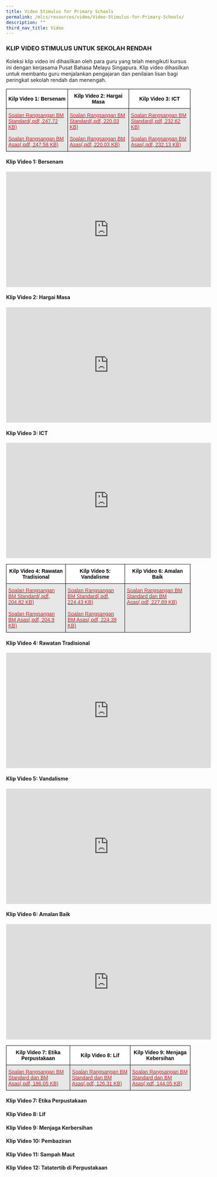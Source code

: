 ```yaml
---
title: Video Stimulus for Primary Schools
permalink: /mlcs/resources/video/Video-Stimulus-for-Primary-Schools/
description: ""
third_nav_title: Video
---
```

### KLIP VIDEO STIMULUS UNTUK SEKOLAH RENDAH

Koleksi klip video ini dihasilkan oleh para guru yang telah mengikuti kursus ini dengan kerjasama Pusat Bahasa Melayu Singapura. Klip video dihasilkan untuk membantu guru menjalankan pengajaran dan penilaian lisan bagi peringkat sekolah rendah dan menengah.

<style type="text/css">
.tg  {border-collapse:collapse;border-spacing:0;}
.tg td{border-color:black;border-style:solid;border-width:1px;font-family:Arial, sans-serif;font-size:14px;
  overflow:hidden;padding:10px 5px;word-break:normal;}
.tg th{border-color:black;border-style:solid;border-width:1px;font-family:Arial, sans-serif;font-size:14px;
  font-weight:normal;overflow:hidden;padding:10px 5px;word-break:normal;}
.tg .tg-dewj{background-color:#E7E7E7;color:#CA2126;text-align:left;text-decoration:underline;vertical-align:top}
.tg .tg-0djp{background-color:#FFF;color:#000000;font-weight:bold;text-align:center;vertical-align:middle}
</style>
<table class="tg">
<thead>
  <tr>
    <th class="tg-0djp"><span style="font-weight:600">Kilp Video 1: Bersenam</span></th>
    <th class="tg-0djp"><span style="font-weight:600">Kilp Video 2: Hargai Masa</span></th>
    <th class="tg-0djp"><span style="font-weight:600">Kilp Video 3: ICT</span></th>
  </tr>
</thead>
<tbody>
  <tr>
    <td class="tg-dewj"><a href="/files/bersenam-1.pdf"><span style="color:#CA2126;background-color:transparent">Soalan Rangsangan BM Standard(.pdf, 247.72 KB)</span></a><br><br><a href="/files/bersenam_2.pdf"><span style="color:#CA2126;background-color:transparent">Soalan Rangsangan BM Asas(.pdf, 247.58 KB)</span></a></td>
    <td class="tg-dewj"><a href="/files/hargai-masa2.pdf"><span style="color:#CA2126;background-color:transparent">Soalan Rangsangan BM Standard(.pdf, 220.03 KB)</span></a><br><br><a href="/files/hargai-masa2.pdf"><span style="color:#CA2126;background-color:transparent">Soalan Rangsangan BM Asas(.pdf, 220.03 KB)</span></a></td>
    <td class="tg-dewj"><a href="/files/ict1.pdf"><span style="color:#CA2126;background-color:transparent">Soalan Rangsangan BM Standard(.pdf, 232.62 KB)</span></a><br><br><a href="/files/ict2.pdf"><span style="color:#CA2126;background-color:transparent">Soalan Rangsangan BM Asas(.pdf, 232.13 KB)</span></a></td>
  </tr>
</tbody>
</table>

#### Klip Video 1: Bersenam

<iframe width="560" height="315" src="https://www.youtube.com/embed/1jrASo5bmbo" title="YouTube video player" frameborder="0" allow="accelerometer; autoplay; clipboard-write; encrypted-media; gyroscope; picture-in-picture" allowfullscreen></iframe>

#### Klip Video 2: Hargai Masa

<iframe width="560" height="315" src="https://www.youtube.com/embed/Sy_CgfCHHP8" title="YouTube video player" frameborder="0" allow="accelerometer; autoplay; clipboard-write; encrypted-media; gyroscope; picture-in-picture" allowfullscreen></iframe>

#### Klip Video 3: ICT

<iframe width="560" height="315" src="https://www.youtube.com/embed/kr9VDaMJXlc" title="YouTube video player" frameborder="0" allow="accelerometer; autoplay; clipboard-write; encrypted-media; gyroscope; picture-in-picture" allowfullscreen></iframe>

<style type="text/css">
.tg  {border-collapse:collapse;border-spacing:0;}
.tg td{border-color:black;border-style:solid;border-width:1px;font-family:Arial, sans-serif;font-size:14px;
  overflow:hidden;padding:10px 5px;word-break:normal;}
.tg th{border-color:black;border-style:solid;border-width:1px;font-family:Arial, sans-serif;font-size:14px;
  font-weight:normal;overflow:hidden;padding:10px 5px;word-break:normal;}
.tg .tg-dewj{background-color:#E7E7E7;color:#CA2126;text-align:left;text-decoration:underline;vertical-align:top}
.tg .tg-0djp{background-color:#FFF;color:#000000;font-weight:bold;text-align:center;vertical-align:middle}
</style>
<table class="tg">
<thead>
  <tr>
    <th class="tg-0djp"><span style="font-weight:600">Kilp Video 4: Rawatan Tradisional</span></th>
    <th class="tg-0djp"><span style="font-weight:600">Kilp Video 5: Vandalisme</span></th>
    <th class="tg-0djp"><span style="font-weight:600">Kilp Video 6: Amalan Baik</span></th>
  </tr>
</thead>
<tbody>
  <tr>
    <td class="tg-dewj"><a href="/files/kesihatan_rawatan_tradisional_1.pdf"><span style="color:#CA2126;background-color:transparent">Soalan Rangsangan BM Standard(.pdf, 204.82 KB)</span></a><br><br><a href="/files/kesihatan_rawatan_tradisional_2.pdf"><span style="color:#CA2126;background-color:transparent">Soalan Rangsangan BM Asas(.pdf, 204.9 KB)</span></a></td>
    <td class="tg-dewj"><a href="/files/vandalisme_1.pdf"><span style="color:#CA2126;background-color:transparent">Soalan Rangsangan BM Standard(.pdf, 224.43 KB)</span></a><br><br><a href="/files/vandalisme_2.pdf"><span style="color:#CA2126;background-color:transparent">Soalan Rangsangan BM Asas(.pdf, 224.39 KB)</span></a></td>
    <td class="tg-dewj"><a href="/files/soalan_rangsangan_klip_video_amalan_baik_-_bm_dan_bm_asas.pdf"><span style="color:#CA2126;background-color:transparent">Soalan Rangsangan BM Standard dan BM Asas(.pdf, 227.89 KB)</span></a></td>
  </tr>
</tbody>
</table>

#### Klip Video 4: Rawatan Tradisional

<iframe width="560" height="315" src="https://www.youtube.com/embed/BpX6JFJ7WFI" title="YouTube video player" frameborder="0" allow="accelerometer; autoplay; clipboard-write; encrypted-media; gyroscope; picture-in-picture" allowfullscreen></iframe>

#### Klip Video 5: Vandalisme

<iframe width="560" height="315" src="https://www.youtube.com/embed/5UUZUU9HaaY" title="YouTube video player" frameborder="0" allow="accelerometer; autoplay; clipboard-write; encrypted-media; gyroscope; picture-in-picture" allowfullscreen></iframe>

#### Klip Video 6: Amalan Baik

<iframe width="560" height="315" src="https://www.youtube.com/embed/HRWKnLmZlc8" title="YouTube video player" frameborder="0" allow="accelerometer; autoplay; clipboard-write; encrypted-media; gyroscope; picture-in-picture" allowfullscreen></iframe>

<style type="text/css">
.tg  {border-collapse:collapse;border-spacing:0;}
.tg td{border-color:black;border-style:solid;border-width:1px;font-family:Arial, sans-serif;font-size:14px;
  overflow:hidden;padding:10px 5px;word-break:normal;}
.tg th{border-color:black;border-style:solid;border-width:1px;font-family:Arial, sans-serif;font-size:14px;
  font-weight:normal;overflow:hidden;padding:10px 5px;word-break:normal;}
.tg .tg-dewj{background-color:#E7E7E7;color:#CA2126;text-align:left;text-decoration:underline;vertical-align:top}
.tg .tg-0djp{background-color:#FFF;color:#000000;font-weight:bold;text-align:center;vertical-align:middle}
</style>
<table class="tg">
<thead>
  <tr>
    <th class="tg-0djp"><span style="font-weight:600">Kilp Video 7: Etika Perpustakaan</span></th>
    <th class="tg-0djp"><span style="font-weight:600">Kilp Video 8: Lif</span></th>
    <th class="tg-0djp"><span style="font-weight:600">Kilp Video 9: Menjaga Kebersihan</span></th>
  </tr>
</thead>
<tbody>
  <tr>
    <td class="tg-dewj"><a href="/files/soalan_rangsangan_klip_video_etika_perpustakaan_-_bm_dan_bm_asas.pdf"><span style="color:#CA2126;background-color:transparent">Soalan Rangsangan BM Standard dan BM Asas(.pdf, 186.05 KB)</span></a></td>
    <td class="tg-dewj"><a href="/files/soalan_rangsangan_klip_video_lif_-_bm_dan_bm_asas.pdf"><span style="color:#CA2126;background-color:transparent">Soalan Rangsangan BM Standard dan BM Asas(.pdf, 126.31 KB)</span></a></td>
    <td class="tg-dewj"><a href="/files/soalan_rangsangan_klip_video_menjaga_kebersihan_-_bm_dan_bm_asas.pdf"><span style="color:#CA2126;background-color:transparent">Soalan Rangsangan BM Standard dan BM Asas(.pdf, 144.05 KB)</span></a></td>
  </tr>
</tbody>
</table>

#### Klip Video 7: Etika Perpustakaan

#### Klip Video 8: Lif

#### Klip Video 9: Menjaga Kerbersihan

#### Klip Video 10: Pembaziran

#### Klip Video 11: Sampah Maut

#### Klip Video 12: Tatatertib di Perpustakaan